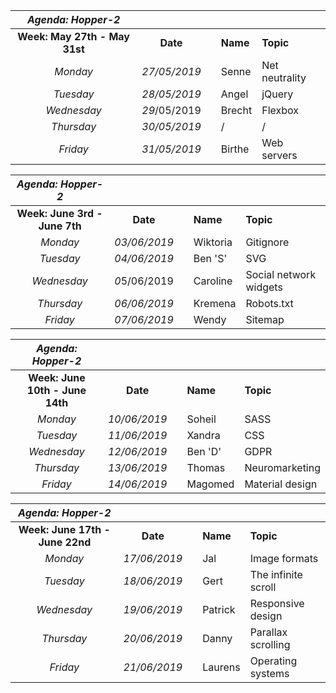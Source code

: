 |    *__Agenda: Hopper-2__*     |              |      |          |                |
| :---------------------------: | :----------: | ---- | -------- | -------------- |
| __Week: May 27th - May 31st__ |   __Date__   |      | __Name__ | __Topic__      |
|           *Monday*            | *27/05/2019* |      | Senne    | Net neutrality |
|           *Tuesday*           | *28/05/2019* |      | Angel    | jQuery         |
|          *Wednesday*          | *29*/05/2019 |      | Brecht   | Flexbox        |
|          *Thursday*           | *30/05/2019* |      | /        | /              |
|           *Friday*            | *31/05/2019* |      | Birthe   | Web servers    |

|    ***Agenda: Hopper-2***     |              |      |          |                        |
| :---------------------------: | :----------: | ---- | -------- | ---------------------- |
| __Week: June 3rd - June 7th__ |   __Date__   |      | __Name__ | __Topic__              |
|           *Monday*            | *03/06/2019* |      | Wiktoria | Gitignore              |
|           *Tuesday*           | *04/06/2019* |      | Ben 'S'  | SVG                    |
|          *Wednesday*          | *0*5/06/2019 |      | Caroline | Social network widgets |
|          *Thursday*           | *06/06/2019* |      | Kremena  | Robots.txt             |
|           *Friday*            | *07/06/2019* |      | Wendy    | Sitemap                |

|     *__Agenda: Hopper-2__*      |              |      |          |                 |
| :-----------------------------: | :----------: | ---- | -------- | --------------- |
| __Week: June 10th - June 14th__ |   **Date**   |      | **Name** | **Topic**       |
|            *Monday*             | *10/06/2019* |      | Soheil   | SASS            |
|            *Tuesday*            | *11/06/2019* |      | Xandra   | CSS             |
|           *Wednesday*           | *12/06/2019* |      | Ben 'D'  | GDPR            |
|           *Thursday*            | *13/06/2019* |      | Thomas   | Neuromarketing  |
|            *Friday*             | *14/06/2019* |      | Magomed  | Material design |

|     *__Agenda: Hopper-2__*      |              |      |          |                     |
| :-----------------------------: | :----------: | ---- | -------- | ------------------- |
| __Week: June 17th - June 22nd__ |   **Date**   |      | **Name** | **Topic**           |
|            *Monday*             | *17/06/2019* |      | Jal      | Image formats       |
|            *Tuesday*            | *18/06/2019* |      | Gert     | The infinite scroll |
|           *Wednesday*           | *19/06/2019* |      | Patrick  | Responsive design   |
|           *Thursday*            | *20/06/2019* |      | Danny    | Parallax scrolling  |
|            *Friday*             | *21/06/2019* |      | Laurens  | Operating systems   |

